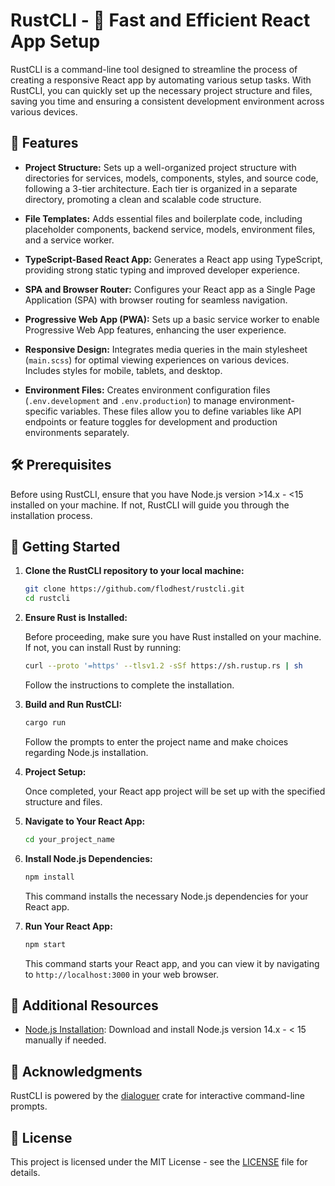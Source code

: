 # RustCLI - 🦀 Fast and Efficient React App Setup

RustCLI is a command-line tool designed to streamline the process of creating a responsive React app by automating various setup tasks. With RustCLI, you can quickly set up the necessary project structure and files, saving you time and ensuring a consistent development environment across various devices.

## 🚀 Features

- **Project Structure:** Sets up a well-organized project structure with directories for services, models, components, styles, and source code, following a 3-tier architecture. Each tier is organized in a separate directory, promoting a clean and scalable code structure.

- **File Templates:** Adds essential files and boilerplate code, including placeholder components, backend service, models, environment files, and a service worker.

- **TypeScript-Based React App:** Generates a React app using TypeScript, providing strong static typing and improved developer experience.

- **SPA and Browser Router:** Configures your React app as a Single Page Application (SPA) with browser routing for seamless navigation.

- **Progressive Web App (PWA):** Sets up a basic service worker to enable Progressive Web App features, enhancing the user experience.

- **Responsive Design:** Integrates media queries in the main stylesheet (`main.scss`) for optimal viewing experiences on various devices. Includes styles for mobile, tablets, and desktop.

- **Environment Files:** Creates environment configuration files (`.env.development` and `.env.production`) to manage environment-specific variables. These files allow you to define variables like API endpoints or feature toggles for development and production environments separately.

## 🛠 Prerequisites

Before using RustCLI, ensure that you have Node.js version >14.x - <15 installed on your machine. If not, RustCLI will guide you through the installation process.

## 🏁 Getting Started

1. **Clone the RustCLI repository to your local machine:**

    ```bash
    git clone https://github.com/flodhest/rustcli.git
    cd rustcli
    ```

2. **Ensure Rust is Installed:**

    Before proceeding, make sure you have Rust installed on your machine. If not, you can install Rust by running:

    ```bash
    curl --proto '=https' --tlsv1.2 -sSf https://sh.rustup.rs | sh
    ```

    Follow the instructions to complete the installation.

3. **Build and Run RustCLI:**

    ```bash
    cargo run
    ```

    Follow the prompts to enter the project name and make choices regarding Node.js installation.

4. **Project Setup:**

    Once completed, your React app project will be set up with the specified structure and files.

5. **Navigate to Your React App:**

    ```bash
    cd your_project_name
    ```

6. **Install Node.js Dependencies:**

    ```bash
    npm install
    ```

    This command installs the necessary Node.js dependencies for your React app.

7. **Run Your React App:**

    ```bash
    npm start
    ```

    This command starts your React app, and you can view it by navigating to `http://localhost:3000` in your web browser.

## 🚧 Additional Resources

- [Node.js Installation](https://nodejs.org/en/download/): Download and install Node.js version 14.x - < 15 manually if needed.

## 🙏 Acknowledgments

RustCLI is powered by the [dialoguer](https://crates.io/crates/dialoguer) crate for interactive command-line prompts.

## 📄 License

This project is licensed under the MIT License - see the [LICENSE](LICENSE) file for details.
